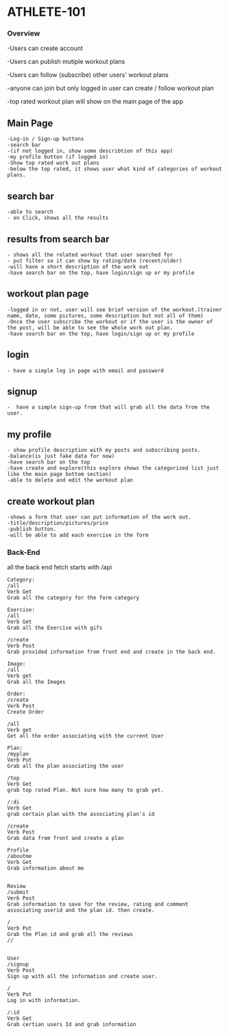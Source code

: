 # ATHLETE-101
### Overview
-Users can create account

-Users can publish mutiple workout plans

-Users can follow (subscribe) other users' workout plans

-anyone can join but only logged in user can create / follow workout plan

-top rated workout plan will show on the main page of the app

## Main Page
    -Log-in / Sign-up buttons
    -search bar
    -(if not logged in, show some describtion of this app)
    -my profile button (if logged in)
    -Show top rated work out plans
    -below the top rated, it shows user what kind of categories of workout plans.
## search bar
    -able to search 
    - on Click, shows all the results
## results from search bar
    - shows all the related workout that user searched for
    - put filter so it can show by rating/date (recent/older)
    -will have a short description of the work out
    -have search bar on the top, have login/sign up or my profile
## workout plan page
    -logged in or not, user will see brief version of the workout.(trainer name, date, some pictures, some description but not all of them)
    -Once the user subscribe the workout or if the user is the owner of the post, will be able to see the whole work out plan.
    -have search bar on the top, have login/sign up or my profile
## login
    - have a simple log in page with email and password
## signup
    -  have a simple sign-up from that will grab all the data from the user.
## my profile
    - show profile description with my posts and subscribing posts.
    -balance(is just fake data for now)
    -have search bar on the top
    -have create and explore(this explore shows the categorized list just like the main page bottom section)
    -able to delete and edit the workout plan
## create workout plan
    -shows a form that user can put information of the work out.
    -title/description/pictures/price
    -publish button.
    -will be able to add each exercise in the form



### Back-End
all the back end fetch starts with /api

```
Category:
/all
Verb Get
Grab all the category for the form category

Exercise:
/all
Verb Get
Grab all the Exercise with gifs

/create
Verb Post
Grab provided information from front end and create in the back end.

Image:
/all
Verb get
Grab all the Images

Order:
/create
Verb Post
Create Order

/all
Verb get
Get all the order associating with the current User

Plan:
/myplan
Verb Put
Grab all the plan associating the user

/top
Verb Get
grab top rated Plan. Not sure how many to grab yet.

/:di
Verb Get
grab certain plan with the associating plan's id

/create
Verb Post
Grab data from front and create a plan

Profile
/aboutme
Verb Get
Grab information about me 


Review
/submit
Verb Post
Grab information to save for the review, rating and comment
associating userid and the plan id. then create.

/
Verb Put
Grab the Plan id and grab all the reviews
//


User
/signup
Verb Post
Sign up with all the information and create user.

/
Verb Put
Log in with information.

/:id
Verb Get
Grab certian users Id and grab information




```